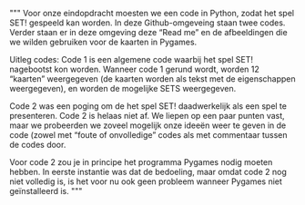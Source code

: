 """
Voor onze eindopdracht moesten we een code in Python, zodat het spel SET! gespeeld kan worden. In deze Github-omgeveing staan twee codes. Verder staan er in deze omgeving deze “Read me” en de afbeeldingen die we wilden gebruiken voor de kaarten in Pygames.

Uitleg codes:
Code 1 is een algemene code waarbij het spel SET! nagebootst kon worden. Wanneer code 1 gerund wordt, worden 12 “kaarten” weergegeven (de kaarten worden als tekst met de eigenschappen weergegeven), en worden de mogelijke SETS weergegeven.

Code 2 was een poging om de het spel SET! daadwerkelijk als een spel te presenteren. Code 2 is helaas niet af. We liepen op een paar punten vast, maar we probeerden we zoveel mogelijk onze ideeën weer te geven in de code (zowel met “foute of onvolledige” codes als met commentaar tussen de codes door.

Voor code 2 zou je in principe het programma Pygames nodig moeten hebben. In eerste instantie was dat de bedoeling, maar omdat code 2 nog niet volledig is, is het voor nu ook geen probleem wanneer Pygames niet geïnstalleerd is.
"""
